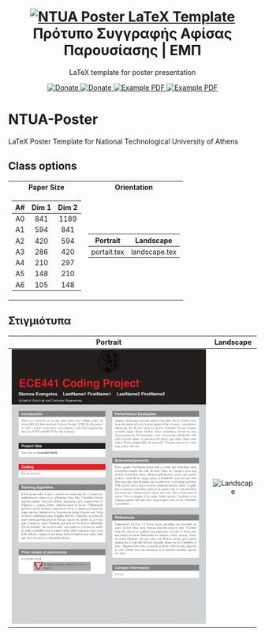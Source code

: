 <h1 align="center">
  <a href="https://github.com/estamos/NTUA-Poster" title="NTUA Poster LaTeX Template">
    <img alt="NTUA Poster LaTeX Template" src="https://www.ece.ntua.gr/themes/ecetheme/assets/img/pyrforos.svg" width="200px" height="200px" />
  </a>
  <br />
  Πρότυπο Συγγραφής Αφίσας Παρουσίασης | ΕΜΠ
</h1>

<p align="center">
  LaTeX template for poster presentation
</p>

<div align="center">
  <a href="https://www.paypal.me/evangelosstamos">
    <img alt="Donate" src="https://img.shields.io/badge/Donate-PayPal-blue.svg" />
  </a>
  <a href="https://www.buymeacoffee.com/estamos">
    <img alt="Donate" src="https://img.shields.io/badge/Donate-Buy%20Me%20A%20Coffee-orange.svg" />
  </a>
  <a href="https://raw.githubusercontent.com/estamos/NTUA-Poster/master/examples/NTUA_Poster_portrait_example.pdf">
    <img alt="Example PDF" src="https://img.shields.io/badge/Poster Portrait-pdf-red.svg" />
  </a>
  <a href="https://raw.githubusercontent.com/estamos/NTUA-Poster/master/examples/NTUA_Poster_landscape_example.pdf">
    <img alt="Example PDF" src="https://img.shields.io/badge/Poster Landscape-pdf-red.svg" />
  </a>
</div>

# NTUA-Poster
 LaTeX Poster Template for National Technological University of Athens

## Class options

<table>
<tr><th> Paper Size</th><th> Orientation </th></tr>
<tr><td>

| A# | Dim 1 | Dim 2 |
|:--:|:-----:|:-----:|
|A0| 841 | 1189 |
|A1| 594 | 841  |
|A2| 420 | 594  |
|A3| 286 | 420  |
|A4| 210 | 297  |
|A5| 148 | 210  |
|A6| 105 | 148  |

</td><td>

|Portrait|Landscape|
|:------:|:-------:|
| portait.tex | landscape.tex |

</td></tr> 
</table>

## Στιγμιότυπα

|     Portrait             | Landscape |
:-------------------------:|:---------:|
![Portait](https://raw.githubusercontent.com/estamos/NTUA-Poster/master/examples/NTUA_Poster_portrait_example-1.png)  | ![Landscape](https://raw.githubusercontent.com/estamos/NTUA-Poster/master/examples/NTUA_Poster_landscape_example-1%202.png)
